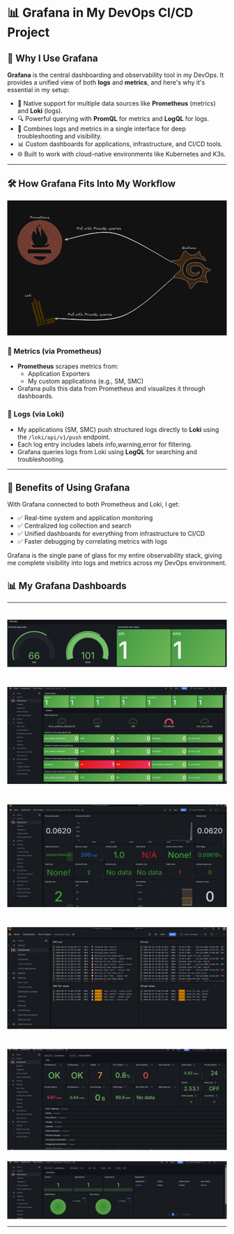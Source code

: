 # 📊 Grafana in My DevOps CI/CD Project

## 📌 Why I Use Grafana

**Grafana** is the central dashboarding and observability tool in my DevOps. It provides a unified view of both **logs** and **metrics**, and here's why it's essential in my setup:

- 🧩 Native support for multiple data sources like **Prometheus** (metrics) and **Loki** (logs).
- 🔍 Powerful querying with **PromQL** for metrics and **LogQL** for logs.
- 🧠 Combines logs and metrics in a single interface for deep troubleshooting and visibility.
- 📊 Custom dashboards for applications, infrastructure, and CI/CD tools.
- 🌐 Built to work with cloud-native environments like Kubernetes and K3s.

---

## 🛠️ How Grafana Fits Into My Workflow

![Grafana Architecture Diagram](/images/grafana.png)

### 🔸 Metrics (via Prometheus)

- **Prometheus** scrapes metrics from:
  - Application Exporters
  - My custom applications (e.g., SM, SMC)
- Grafana pulls this data from Prometheus and visualizes it through dashboards.

### 🔹 Logs (via Loki)

- My applications (SM, SMC) push structured logs directly to **Loki** using the `/loki/api/v1/push` endpoint.
- Each log entry includes labels info,warning,error for filtering.
- Grafana queries logs from Loki using **LogQL** for searching and troubleshooting.

---

## 🧠 Benefits of Using Grafana

With Grafana connected to both Prometheus and Loki, I get:

- ✅ Real-time system and application monitoring
- ✅ Centralized log collection and search
- ✅ Unified dashboards for everything from infrastructure to CI/CD
- ✅ Faster debugging by correlating metrics with logs

Grafana is the single pane of glass for my entire observability stack, giving me complete visibility into logs and metrics across my DevOps environment.

## 📊 My Grafana Dashboards
---

![Grafana docker dashboard Diagram](/images/grafana_docker.png)
===
![Grafana github dashboard Diagram](/images/grafana_github.png)
===
![Grafana jenkins dashboard Diagram](/images/grafana_jenkins.png)
===
![Grafana logs dashboard Diagram](/images/grafana_logs.png)
===
![Grafana promtheus dashboard Diagram](/images/grafana_prometheus.png)
===
![Grafana argoCD dashboard Diagram](/images/grafana_argocd.png)

---
